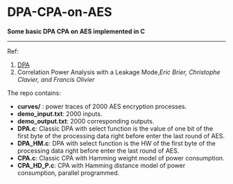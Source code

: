 # DPA-CPA-on-AES

**Some basic DPA CPA on AES implemented in C**
___
Ref:
1. [DPA](https://www.google.com/url?sa=t&rct=j&q=&esrc=s&source=web&cd=&ved=2ahUKEwj2zdbM5aT0AhW3QvEDHejuAioQFnoECAUQAQ&url=https%3A%2F%2Fpaulkocher.com%2Fdoc%2FDifferentialPowerAnalysis.pdf&usg=AOvVaw00fRfOSHbK1JArAuBTcKGE)
2. Correlation Power Analysis with a Leakage
   Mode,*Eric Brier, Christophe Clavier, and Francis Olivier*

The repo contains:
- **curves/** : power traces of 2000 AES encryption processes.
- **demo_input.txt**: 2000 inputs.
- **demo_output.txt**: 2000 corresponding outputs.
- **DPA.c**: Classic DPA with select function is the value of one bit of the first byte of the processing data right before enter the last round of AES.
- **DPA_HM.c**: DPA with select function is the HW of the first byte of the processing data right before enter the last round of AES.
- **CPA.c**: Classic CPA with Hamming weight model of power consumption.
- **CPA_HD_P.c**: CPA with Hamming distance model of power consumption, parallel programmed.
